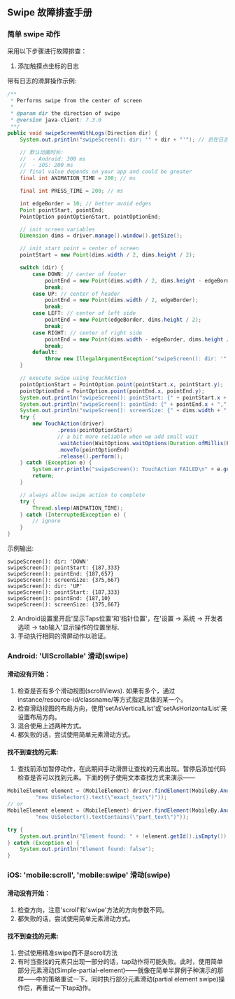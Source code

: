 ## Swipe 故障排查手册

### 简单 swipe 动作

采用以下步骤进行故障排查：

1. 添加触摸点坐标的日志

带有日志的滑屏操作示例:

```java
/**
 * Performs swipe from the center of screen
 *
 * @param dir the direction of swipe
 * @version java-client: 7.3.0
 **/
public void swipeScreenWithLogs(Direction dir) {
    System.out.println("swipeScreen(): dir: '" + dir + "'"); // 总在日志中记录执行的操作

    // 默认动画时长:
    //  - Android: 300 ms
    //  - iOS: 200 ms
    // final value depends on your app and could be greater
    final int ANIMATION_TIME = 200; // ms

    final int PRESS_TIME = 200; // ms

    int edgeBorder = 10; // better avoid edges
    Point pointStart, pointEnd;
    PointOption pointOptionStart, pointOptionEnd;

    // init screen variables
    Dimension dims = driver.manage().window().getSize();

    // init start point = center of screen
    pointStart = new Point(dims.width / 2, dims.height / 2);

    switch (dir) {
        case DOWN: // center of footer
            pointEnd = new Point(dims.width / 2, dims.height - edgeBorder);
            break;
        case UP: // center of header
            pointEnd = new Point(dims.width / 2, edgeBorder);
            break;
        case LEFT: // center of left side
            pointEnd = new Point(edgeBorder, dims.height / 2);
            break;
        case RIGHT: // center of right side
            pointEnd = new Point(dims.width - edgeBorder, dims.height / 2);
            break;
        default:
            throw new IllegalArgumentException("swipeScreen(): dir: '" + dir.toString() + "' NOT supported");
    }

    // execute swipe using TouchAction
    pointOptionStart = PointOption.point(pointStart.x, pointStart.y);
    pointOptionEnd = PointOption.point(pointEnd.x, pointEnd.y);
    System.out.println("swipeScreen(): pointStart: {" + pointStart.x + "," + pointStart.y + "}");
    System.out.println("swipeScreen(): pointEnd: {" + pointEnd.x + "," + pointEnd.y + "}");
    System.out.println("swipeScreen(): screenSize: {" + dims.width + "," + dims.height + "}");
    try {
        new TouchAction(driver)
                .press(pointOptionStart)
                // a bit more reliable when we add small wait
                .waitAction(WaitOptions.waitOptions(Duration.ofMillis(PRESS_TIME)))
                .moveTo(pointOptionEnd)
                .release().perform();
    } catch (Exception e) {
        System.err.println("swipeScreen(): TouchAction FAILED\n" + e.getMessage());
        return;
    }

    // always allow swipe action to complete
    try {
        Thread.sleep(ANIMATION_TIME);
    } catch (InterruptedException e) {
        // ignore
    }
}
```

示例输出:

```
swipeScreen(): dir: 'DOWN'
swipeScreen(): pointStart: {187,333}
swipeScreen(): pointEnd: {187,657}
swipeScreen(): screenSize: {375,667}
swipeScreen(): dir: 'UP'
swipeScreen(): pointStart: {187,333}
swipeScreen(): pointEnd: {187,10}
swipeScreen(): screenSize: {375,667}
```

2. Android设置里开启'显示Taps位置'和'指针位置'，在'设置 -> 系统 -> 开发者选项 -> tab输入'显示操作的位置坐标.
3. 手动执行相同的滑屏动作以验证。

### Android: 'UIScrollable' 滑动(swipe)

#### 滑动没有开始：

1. 检查是否有多个滑动视图(scrollViews). 如果有多个，通过instance/resource-id/classname/等方式指定具体的某一个。   
2. 检查滑动视图的布局方向，使用'setAsVerticalList'或'setAsHorizontalList'来设置布局方向。
3. 混合使用上述两种方式。
4. 都失败的话，尝试使用简单元素滑动方式。

#### 找不到查找的元素:

1. 查找前添加暂停动作，在此期间手动滑屏让查找的元素出现。暂停后添加代码检查是否可以找到元素。下面的例子使用文本查找方式来演示——
   

```java
MobileElement element = (MobileElement) driver.findElement(MobileBy.AndroidUIAutomator(
         "new UiSelector().text(\"exact_text\")"));
// or
MobileElement element = (MobileElement) driver.findElement(MobileBy.AndroidUIAutomator(
         "new UiSelector().textContains(\"part_text\")"));

try {
    System.out.println("Element found: " + !element.getId().isEmpty());
} catch (Exception e) {
    System.out.println("Element found: false");
}
```

### iOS: 'mobile:scroll', 'mobile:swipe' 滑动(swipe)

#### 滑动没有开始：

1. 检查方向，注意'scroll'和'swipe'方法的方向参数不同。
2. 都失败的话，尝试使用简单元素滑动方式。

#### 找不到查找的元素:

1. 尝试使用精准swipe而不是scroll方法
2. 有时当查找的元素只出现一部分的话，tap动作将可能失败。此时，使用简单部分元素滑动(Simple-partial-element)——就像在简单半屏例子种演示的那样——中的策略重试一下。同时执行部分元素滑动(partial element swipe)操作后，再重试一下tap动作。
